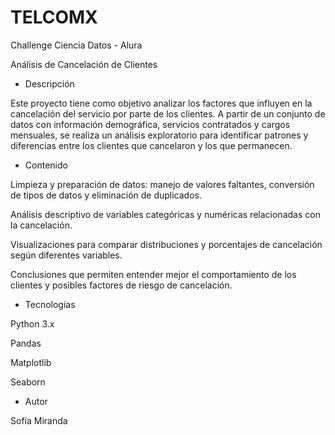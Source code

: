# TELCOMX
Challenge Ciencia Datos - Alura

Análisis de Cancelación de Clientes

* Descripción 

Este proyecto tiene como objetivo analizar los factores que influyen en la cancelación del servicio por parte de los clientes. A partir de un conjunto de datos con información demográfica, servicios contratados y cargos mensuales, se realiza un análisis exploratorio para identificar patrones y diferencias entre los clientes que cancelaron y los que permanecen.

* Contenido 

Limpieza y preparación de datos: manejo de valores faltantes, conversión de tipos de datos y eliminación de duplicados.

Análisis descriptivo de variables categóricas y numéricas relacionadas con la cancelación.

Visualizaciones para comparar distribuciones y porcentajes de cancelación según diferentes variables.

Conclusiones que permiten entender mejor el comportamiento de los clientes y posibles factores de riesgo de cancelación.


* Tecnologías

Python 3.x

Pandas

Matplotlib

Seaborn



* Autor

Sofía Miranda 

